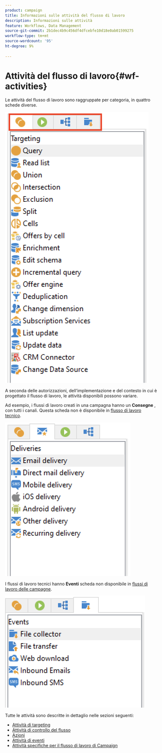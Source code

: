 ```yaml
---
product: campaign
title: Informazioni sulle attività del flusso di lavoro
description: Informazioni sulle attività
feature: Workflows, Data Management
source-git-commit: 2b1dec4b9c456df4dfcebfe10d18e0ab01599275
workflow-type: tm+mt
source-wordcount: '95'
ht-degree: 9%

---
```


# Attività del flusso di lavoro{#wf-activities}

Le attività del flusso di lavoro sono raggruppate per categoria, in quattro schede diverse.

![](assets/wf-activity-tabs.png)

A seconda delle autorizzazioni, dell’implementazione e del contesto in cui è progettato il flusso di lavoro, le attività disponibili possono variare.

Ad esempio, i flussi di lavoro creati in una campagna hanno un **Consegne** , con tutti i canali. Questa scheda non è disponibile in [flusso di lavoro tecnico](technical-workflows.md).

![](assets/campaign-wf-activities.png)

I flussi di lavoro tecnici hanno **Eventi** scheda non disponibile in [flussi di lavoro delle campagne](campaign-workflows.md).

![](assets/tech-wf-activities.png)

Tutte le attività sono descritte in dettaglio nelle sezioni seguenti:

* [Attività di targeting](targeting-activities.md)
* [Attività di controllo del flusso](flow-control-activities.md)
* [Azioni](action-activities.md)
* [Attività di eventi](event-activities.md)
* [Attività specifiche per il flusso di lavoro di Campaign](../campaigns/marketing-campaign-deliveries.md)
